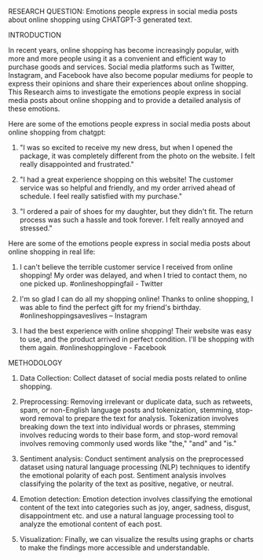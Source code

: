 RESEARCH QUESTION: 
Emotions people express in social media posts about online shopping using CHATGPT-3 generated text. 
 
INTRODUCTION 

In recent years, online shopping has become increasingly popular, with more and more people using it as a convenient and efficient way to purchase goods and services. Social media platforms such as Twitter, Instagram, and Facebook have also become popular mediums for people to express their opinions and share their experiences about online shopping. This Research aims to investigate the emotions people express in social media posts about online shopping and to provide a detailed analysis of these emotions. 

Here are some of the emotions people express in social media posts about online shopping from chatgpt: 

1. "I was so excited to receive my new dress, but when I opened the package, it was completely different from the photo on the website. I felt really disappointed and frustrated."

2. "I had a great experience shopping on this website! The customer service was so helpful and friendly, and my order arrived ahead of schedule. I feel really satisfied with my purchase."

3. "I ordered a pair of shoes for my daughter, but they didn't fit. The return process was such a hassle and took forever. I felt really annoyed and stressed." 

Here are some of the emotions people express in social media posts about online shopping in real life: 

1. I can't believe the terrible customer service I received from online shopping! My order was delayed, and when I tried to contact them, no one picked up. #onlineshoppingfail - Twitter 
 
2. I'm so glad I can do all my shopping online! Thanks to online shopping, I was able to find the perfect gift for my friend's birthday. #onlineshoppingsaveslives – Instagram 
 
3. I had the best experience with online shopping! Their website was easy to use, and the product arrived in perfect condition. I'll be shopping with them again. #onlineshoppinglove - Facebook

METHODOLOGY 

1. Data Collection: Collect dataset of social media posts related to online shopping.

2. Preprocessing: Removing irrelevant or duplicate data, such as retweets, spam, or non-English language posts and tokenization, stemming, stop-word removal to prepare the text for analysis. Tokenization involves breaking down the text into individual words or phrases, stemming involves reducing words to their base form, and stop-word removal involves removing commonly used words like "the," "and" and "is."

3. Sentiment analysis: Conduct sentiment analysis on the preprocessed dataset using natural language processing (NLP) techniques to identify the emotional polarity of each post. Sentiment analysis involves classifying the polarity of the text as positive, negative, or neutral.

4. Emotion detection: Emotion detection involves classifying the emotional content of the text into categories such as joy, anger, sadness, disgust, disappointment etc. and use a natural language processing tool to analyze the emotional content of each post.

5. Visualization: Finally, we can visualize the results using graphs or charts to make the findings more accessible and understandable. 
